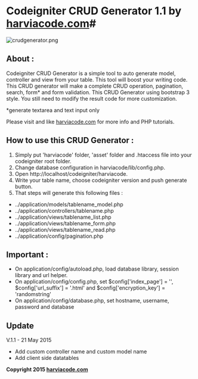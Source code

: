 # Codeigniter CRUD Generator 1.1 by [harviacode.com](http://harviacode.com)#

![crudgenerator.png](https://bitbucket.org/repo/587Kzp/images/1234663838-crudgenerator.png)

## About : ##

Codeigniter CRUD Generator is a simple tool to auto generate model, controller and view from your table. This tool will boost your writing code. This CRUD generator will make a complete CRUD operation, pagination, search, form* and form validation. This CRUD Generator using bootstrap 3 style. You still need to modify the result code for more customization.

*generate textarea and text input only

Please visit and like [harviacode.com](http://harviacode.com) for more info and PHP tutorials.

## How to use this CRUD Generator : ##

1. Simply put 'harviacode' folder, 'asset' folder and .htaccess file into your codeigniter root folder.
2. Change database configuration in harviacode/lib/config.php.
3. Open http://localhost/codeigniter/harviacode.
4. Write your table name, choose codeigniter version and push generate button.
5. That steps will generate this following files :

* ../application/models/tablename_model.php
* ../application/controllers/tablename.php
* ../application/views/tablename_list.php
* ../application/views/tablename_form.php
* ../application/views/tablename_read.php
* ../application/config/pagination.php

## Important : ##

* On application/config/autoload.php, load database library, session library and url helper.
* On application/config/config.php, set $config['index_page'] = '', $config['url_suffix'] = '.html' and $config['encryption_key'] = 'randomstring'
* On application/config/database.php, set hostname, username, password and database

## Update ##
V.1.1 - 21 May 2015

* Add custom controller name and custom model name
* Add client side datatables

**Copyright 2015 [harviacode.com](http://harviacode.com)**